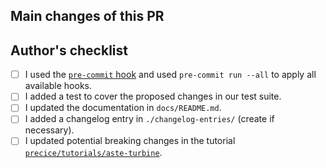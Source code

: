 ## Main changes of this PR

## Author's checklist

* [ ] I used the [`pre-commit` hook](https://precice.org/dev-docs-dev-tooling.html#setting-up-pre-commit) and used `pre-commit run --all` to apply all available hooks.
* [ ] I added a test to cover the proposed changes in our test suite.
* [ ] I updated the documentation in `docs/README.md`.
* [ ] I added a changelog entry in `./changelog-entries/` (create if necessary).
* [ ] I updated potential breaking changes in the tutorial [`precice/tutorials/aste-turbine`](https://github.com/precice/tutorials/tree/develop/aste-turbine).

<!-- add more questions/tasks if necessary -->
